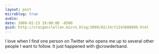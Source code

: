 ```yaml
---
layout: post
microblog: true
audio: 
date: 2009-02-23 19:00:00 -0500
guid: http://craigmcclellan.micro.blog/2009/02/24/t1243888689.html
---
```

I love when I find one person on Twitter who opens me up to several other people I want to follow.  It just happened with @crowderband.

